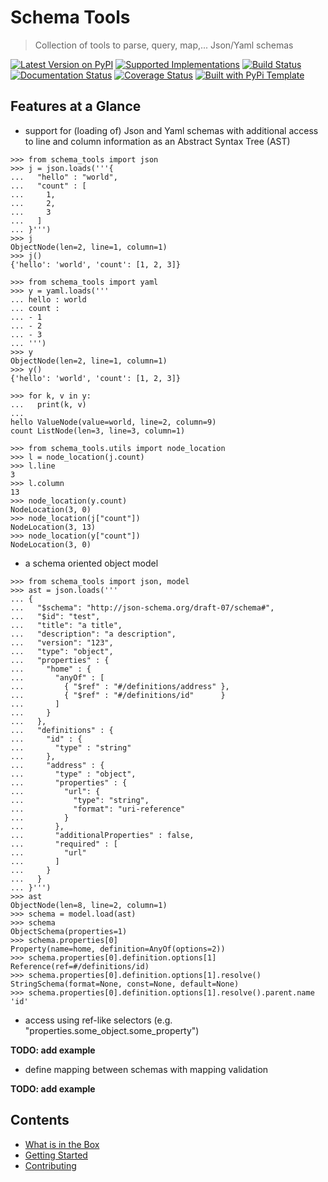 # Schema Tools

> Collection of tools to parse, query, map,... Json/Yaml schemas

[![Latest Version on PyPI](https://img.shields.io/pypi/v/schema-tools.svg)](https://pypi.python.org/pypi/schema-tools/)
[![Supported Implementations](https://img.shields.io/pypi/pyversions/schema-tools.svg)](https://pypi.python.org/pypi/schema-tools/)
[![Build Status](https://secure.travis-ci.org/christophevg/schema-tools.svg?branch=master)](http://travis-ci.org/christophevg/schema-tools)
[![Documentation Status](https://readthedocs.org/projects/schema-tools/badge/?version=latest)](https://schema-tools.readthedocs.io/en/latest/?badge=latest)
[![Coverage Status](https://coveralls.io/repos/github/christophevg/schema-tools/badge.svg?branch=master)](https://coveralls.io/github/christophevg/schema-tools?branch=master)
[![Built with PyPi Template](https://img.shields.io/badge/PyPi_Template-v0.1.4-blue.svg)](https://github.com/christophevg/pypi-template)

## Features at a Glance

- support for (loading of) Json and Yaml schemas with additional access to line and column information as an Abstract Syntax Tree (AST)

```pycon
>>> from schema_tools import json
>>> j = json.loads('''{
...   "hello" : "world",
...   "count" : [
...     1,
...     2,
...     3
...   ]
... }''')
>>> j
ObjectNode(len=2, line=1, column=1)
>>> j()
{'hello': 'world', 'count': [1, 2, 3]}

>>> from schema_tools import yaml
>>> y = yaml.loads('''
... hello : world
... count :
... - 1
... - 2
... - 3
... ''')
>>> y
ObjectNode(len=2, line=1, column=1)
>>> y()
{'hello': 'world', 'count': [1, 2, 3]}

>>> for k, v in y:
...   print(k, v)
... 
hello ValueNode(value=world, line=2, column=9)
count ListNode(len=3, line=3, column=1)

>>> from schema_tools.utils import node_location
>>> l = node_location(j.count)
>>> l.line
3
>>> l.column
13
>>> node_location(y.count)
NodeLocation(3, 0)
>>> node_location(j["count"])
NodeLocation(3, 13)
>>> node_location(y["count"])
NodeLocation(3, 0)
```

- a schema oriented object model

```pycon
>>> from schema_tools import json, model
>>> ast = json.loads('''
... {
...   "$schema": "http://json-schema.org/draft-07/schema#",
...   "$id": "test",
...   "title": "a title",
...   "description": "a description",
...   "version": "123",
...   "type": "object",
...   "properties" : {
...     "home" : {
...       "anyOf" : [
...         { "$ref" : "#/definitions/address" },
...         { "$ref" : "#/definitions/id"      }
...       ]
...     }
...   },
...   "definitions" : {
...     "id" : {
...       "type" : "string"
...     },
...     "address" : {
...       "type" : "object",
...       "properties" : {
...         "url": {
...           "type": "string",
...           "format": "uri-reference"
...         }
...       },
...       "additionalProperties" : false,
...       "required" : [
...         "url"
...       ]
...     } 
...   }
... }''')
>>> ast
ObjectNode(len=8, line=2, column=1)
>>> schema = model.load(ast)
>>> schema
ObjectSchema(properties=1)
>>> schema.properties[0]
Property(name=home, definition=AnyOf(options=2))
>>> schema.properties[0].definition.options[1]
Reference(ref=#/definitions/id)
>>> schema.properties[0].definition.options[1].resolve()
StringSchema(format=None, const=None, default=None)
>>> schema.properties[0].definition.options[1].resolve().parent.name
'id'
```

- access using ref-like selectors (e.g. "properties.some_object.some_property")

**TODO: add example**

- define mapping between schemas with mapping validation

**TODO: add example**

## Contents

* [What is in the Box](whats-in-the-box.md)
* [Getting Started](getting-started.md)
* [Contributing](contributing.md)
